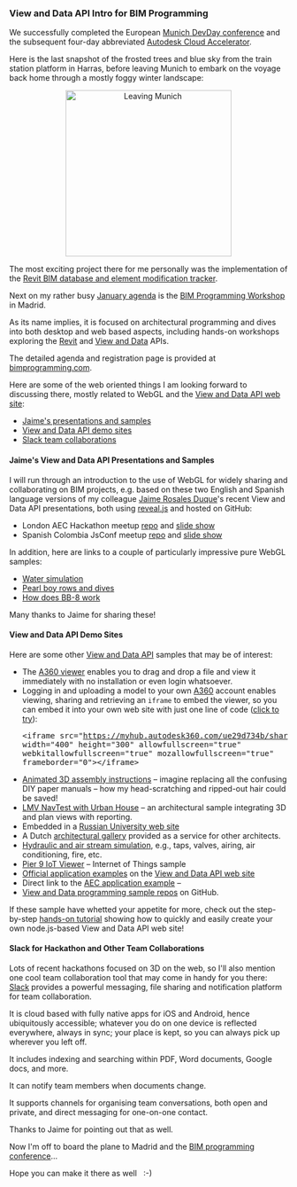 <head>
<title>The 3D Web Coder</title>
<meta http-equiv="Content-Type" content="text/html; charset=utf-8"/>
<link rel="stylesheet" type="text/css" href="3dwc.css"/>
<script src="run_prettify.js" type="text/javascript"></script>
<!--
<script src="https://google-code-prettify.googlecode.com/svn/loader/run_prettify.js" type="text/javascript"></script>
-->
</head>

<!---

- publish madrid bim programming preparation posts on 3dwc
  - blog /p/2016/2016-01-22_leaving_munich/832.jpg
  - messaging and notification for team collaboration: https://slack.com
  - iot: cyrilles webcam (problem on chrome)
    machines in pier 9
  https://a360.autodesk.com/viewer -- A360 to drag and drop a file and view immediately
  https://a360.autodesk.com -- upload model to A360, view and share to get iframe to embed the viewer -- /a/doc/3dwc/git/files/embed_desks.html
  http://trial.dotdotty.com/share?shareId=431c-bac8-eedb-e43d-fc79 -- animated 3D assembly instructions
  https://plougonvelin.herokuapp.com -- Cyrille's House
  http://ic8879.myfoscam.org:88 -- Cyrille's webcam user adn password is Socket5
  http://calm-inlet-4387.herokuapp.com/?_sm_au_=iVVvSjRVVjbtJSQ7 -- LMV NavTest with Urban House
  http://pier9.herokuapp.com/?model=reduced -- Pier 9 IoT Viewer talk with cyrille!
  http://www.spbstu.ru/structure/inzhenerno_stroitelnyy_institut -- embedded in Russian University web site
  https://bldng360.com/gebouwen -- embedded in Dutch architectural gallery as a service for other architects
  https://www.simulationhub.com/knowledge-base/simulation-gallery -- hydrulic and air stream simulation, e.g., taps, valves, airing, air conditioning, fire, etc.
  https://developer.autodesk.com/api/view-and-data-api -- super Application Examples
  http://examples.developer.autodesk.com/lmv-navigation -- direct link
  http://developer-autodesk.github.io -- more View and Data programming samples

- notes from jim and jaime
  jim quanci
    cyrille's instrumented house
    the dutch architectural company
    indian simulation software
    descending pc sales: they never forecast decreasing PC sales; the last drop was the biggest
    get information up onto the cloud, onto a web server
    make information available to anyone anywhere
    there is an opportunity her
    design make and use with one set of data
    time spent per day on the web: more time on mobile devices than pc
    that happened two years ago in the US
    the future of making code
    the reality of making code
    desktop shift to development stack
    agile development
    the future of the business: subscription
    in aec, autodesk is number one
    in manufacturing, we are not among the top two or three
    cloud-based offerings provide a new chance to grow here
    its's about being easy (to use)
  jaime rosales
    bim360 family: products we have
    project alexandria, now bim360 docs: project, coming in the next months
    building ops: maybe
    bim360 family: glue, plan, layout, field, building ops
    alexandria bim 360 docs
    manage documents, collaborate

#adskdevnetwrk
#expressjs
#RestSharp
#Autodesk #IoT #SeeControl #cloud
#python #markdown #asciidoc
#gcal #caldav #googleapi
#milanojs
#prague
#au2015 #autocad #inventor #ah8 #cubeathens #developers
#aws #handlebars
#JsFiddle #Reactjs
#autodesku #rtceur
#Reactjs
#MongoDB
#mongolab
#Heroku
#restapi #nodejs #adsk
#javascript
#au2015 #autodesku #rtceur #SVG #javascript

akn_include

View and Data API Intro for BIM Programming #3dwebcoder #revitapi #3dweb #a360 #3dwebaccel #webgl @adskForge

We successfully completed the European Munich DevDay conference and the subsequent four-day abbreviated Autodesk Cloud Accelerator. Here is the last snapshot of the frosted trees and blue sky from the train station platform in Harras. The most exciting project there for me personally was the implementation of the Revit BIM database and element modification tracker. Next on my rather busy January agenda is the BIM Programming Workshop in Madrid
&ndash; Jaime's presentations and samples
&ndash; View and Data API demo sites
&ndash; Slack team collaborations...

-->


### View and Data API Intro for BIM Programming

We successfully completed the
European [Munich DevDay conference](http://thebuildingcoder.typepad.com/blog/2016/01/devday-conference-in-munich-and-wpf-doevents.html#2)
and the subsequent four-day abbreviated [Autodesk Cloud Accelerator](http://autodeskcloudaccelerator.com).

Here is the last snapshot of the frosted trees and blue sky from the train station platform in Harras, before leaving Munich to embark on the voyage back home through a mostly foggy winter landscape:

<center>
<img src="/p/2016/2016-01-22_leaving_munich/832_600x450.jpg" alt="Leaving Munich" width="300">
</center>

The most exciting project there for me personally was the implementation of
the [Revit BIM database and element modification tracker](http://thebuildingcoder.typepad.com/blog/2016/01/tracking-element-modification.html).

Next on my rather
busy [January agenda](http://thebuildingcoder.typepad.com/blog/2016/01/loading-an-ies-photometric-web-and-exciting-times.html#3) is
the [BIM Programming Workshop](http://www.bimprogramming.com) in Madrid.

As its name implies, it is focused on architectural programming and dives into both desktop and web based aspects, including hands-on workshops exploring
the [Revit](http://www.autodesk.com/developrevit)
and [View and Data](https://developer.autodesk.com) APIs.

The detailed agenda and registration page is provided
at [bimprogramming.com](http://www.bimprogramming.com).

Here are some of the web oriented things I am looking forward to discussing there, mostly related to WebGL and
the [View and Data API web site](https://developer.autodesk.com):

- [Jaime's presentations and samples](#2)
- [View and Data API demo sites](#3)
- [Slack team collaborations](#4)


#### <a name="2"></a>Jaime's View and Data API Presentations and Samples

I will run through an introduction to the use of WebGL for widely sharing and collaborating on BIM projects, e.g. based on these two English and Spanish language versions of my
colleague [Jaime Rosales Duque](http://adndevblog.typepad.com/aec/jaime-rosales.html)'s
recent View and Data API presentations, both using [reveal.js](https://github.com/hakimel/reveal.js) and
hosted on GitHub:

<!---
- Responsive web
meetup [repo](https://github.com/jaimerosales/responsive-web-meetup)
and [slide show](http://jaimerosales.github.io/responsive-web-meetup)
-->

- London AEC Hackathon
meetup [repo](https://github.com/jaimerosales/london-prehack)
and [slide show](http://jaimerosales.github.io/london-prehack)
- Spanish Colombia JsConf
meetup [repo](https://github.com/jaimerosales/colombia-jsconf-workshop)
and [slide show](http://jaimerosales.github.io/colombia-jsconf-workshop)

In addition, here are links to a couple of particularly impressive pure WebGL samples:

- [Water simulation](http://madebyevan.com/webgl-water)
- [Pearl boy rows and dives](http://labs.gooengine.com/pearl-boy/index.html)
- [How does BB-8 work](http://www.howbb8works.com)

Many thanks to Jaime for sharing these!


#### <a name="3"></a>View and Data API Demo Sites

Here are some other [View and Data API](https://developer.autodesk.com) samples that may be of interest:

- The [A360 viewer](https://a360.autodesk.com/viewer) enables you to drag and drop a file and view it immediately with no installation or even login whatsoever.
- Logging in and uploading a model to your own [A360](https://a360.autodesk.com) account enables viewing, sharing and retrieving an `iframe` to embed the viewer, so you can embed it into your own web site with just one line of code ([click to try](files/embed_a360_viewer_desks.html)): <br/><pre>&lt;iframe src="https://myhub.autodesk360.com/ue29d734b/shares/public/SHabee1QT1a327cf2b7a0d36d79335a1cae5?mode=embed" width="400" height="300" allowfullscreen="true" webkitallowfullscreen="true" mozallowfullscreen="true"  frameborder="0"&gt;&lt;/iframe&gt;</pre>
- [Animated 3D assembly instructions](http://trial.dotdotty.com/share?shareId=431c-bac8-eedb-e43d-fc79) &ndash; imagine replacing all the confusing DIY paper manuals &ndash; how my head-scratching and ripped-out hair could be saved!
- [LMV NavTest with Urban House](http://calm-inlet-4387.herokuapp.com/?_sm_au_=iVVvSjRVVjbtJSQ7) &ndash; an architectural sample integrating 3D and plan views with reporting.
- Embedded in a [Russian University web site](http://www.spbstu.ru/structure/inzhenerno_stroitelnyy_institut)
- A Dutch [architectural gallery](https://bldng360.com/gebouwen) provided as a service for other architects.
- [Hydraulic and air stream simulation](https://www.simulationhub.com/knowledge-base/simulation-gallery), e.g., taps, valves, airing, air conditioning, fire, etc.
- [Pier 9 IoT Viewer](http://pier9.herokuapp.com/?model=reduced) &ndash; Internet of Things sample
- [Official application examples](https://developer.autodesk.com/api/view-and-data-api) on the [View and Data API web site](https://developer.autodesk.com)
- Direct link to the [AEC application example](http://examples.developer.autodesk.com/lmv-navigation) &ndash;
- [View and Data programming sample repos](http://developer-autodesk.github.io) on GitHub.

If these sample have whetted your appetite for more, check out the
step-by-step [hands-on tutorial](https://github.com/Developer-Autodesk/tutorial-getting.started-view.and.data) showing
how to quickly and easily create your own node.js-based View and Data API web site!

#### <a name="4"></a>Slack for Hackathon and Other Team Collaborations

Lots of recent hackathons focused on 3D on the web, so I'll also mention one cool team collaboration tool that may come in handy for you there: [Slack](https://slack.com) provides a powerful messaging, file sharing and notification platform for team collaboration.

It is cloud based with fully native apps for iOS and Android, hence ubiquitously accessible; whatever you do on one device is reflected everywhere, always in sync; your place is kept, so you can always pick up wherever you left off.

It includes indexing and searching within PDF, Word documents, Google docs, and more.

It can notify team members when documents change.

It supports channels for organising team conversations, both open and private, and direct messaging for one-on-one contact.

Thanks to Jaime for pointing out that as well.

Now I'm off to board the plane to Madrid and the [BIM programming conference](http://www.bimprogramming.com)...

Hope you can make it there as well &nbsp; :-)
